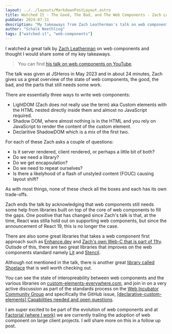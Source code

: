 ```yaml
---
layout: ../../layouts/MarkdownPostLayout.astro
title: Watched It - The Good, The Bad, and The Web Components - Zach Leatherman
pubDate: 2024-07-31
description: "My takeaways from Zach Leatherman's talk on web components at the 2023 JSHeroes conference."
author: "Schalk Neethling"
tags: ["watched-it", "web-components"]
---
```


I watched a great talk by [Zach Leatherman](https://www.zachleat.com/) on web components and thought I would share some of my key takeaways.

> You can find [his talk on web components on YouTube](https://www.youtube.com/watch?v=R4Ri4ft7bXY).

The talk was given at JSHeros in May 2023 and in about 24 minutes, Zach gives us a great overview of the state of web components, the good, the bad, and the parts that still needs some work.

There are essentially three ways to write web components:

- LightDOM (Zach does not really use the term) aka Custom elements with the HTML nested directly inside them and almost no JavaScript required.
- Shadow DOM, where almost nothing is in the HTML and you rely on JavaScript to render the content of the custom element.
- Declaritive ShadowDOM which is a mix of the first two.

For each of these Zach asks a couple of questions:

- Is it server rendered, client rendered, or perhaps a little bit of both?
- Do we need a library?
- Do we get encapsulation?
- Do we need to repeat ourselves?
- Is there a likelyhood of a flash of unstyled content (FOUC) causing layout shift?

As with most things, none of these check all the boxes and each has its own trade-offs.

Zach ends the talk by acknowledging that web components still needs some help from libraries built on top of the core of web components to fill the gaps. One positive that has changed since Zach's talk is that, at the time, React was stilla hold out on supporting web components, but since the announcement of React 19, this is no longer the case.

There are also some great libraries that takes a web component first approach such as [Enhance.dev](https://enhance.dev/) and [Zach's own Web-C that is part of 11ty](https://www.11ty.dev/docs/languages/webc/). Outisde of this, there are two great libraries that improves on the web components standard namely [Lit](https://lit.dev/) and [Stencil](https://stenciljs.com/).

Although not mentioned in the talk, there is another great [library called Shoelace](https://shoelace.style/) that is well worth checking out.

You can see the state of interopreability between web components and the various libraries on [custom-elements-everywhere.com](https://custom-elements-everywhere.com/), and join in on a very active discussion as part of the standards process on the [Web Incubator Community Group](https://github.com/WICG) and specifically the GitHub issue, [\[declarative-custom-elements\] Capabilities needed and open questions](https://github.com/wicg/webcomponents/issues/1009).

I am super excited to be part of the evolution of web components and at [Factorial (where I work)](https://www.factorial.io/en) we are currently trailing the adoption of web component on large client projects. I will share more on this in a follow up post.

